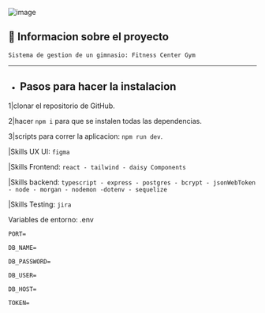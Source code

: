 ![image](https://github.com/No-Country/c12-34-t-node-react/assets/84889284/4d8186e3-514d-4ecc-9cc5-603e8b883422)




## :book: Informacion sobre el proyecto 

`Sistema de gestion de un gimnasio: Fitness Center Gym`
_____________________________________________________________________
- ## Pasos para hacer la instalacion
 
 1|clonar el repositorio de GitHub.
 
 2|hacer `npm i` para que se instalen todas las dependencias.
 
 3|scripts para correr la aplicacion: `npm run dev`.


  |Skills UX UI: `figma`

  |Skills Frontend: `react - tailwind - daisy Components`

  |Skills backend: `typescript - express - postgres - bcrypt - jsonWebToken - node - morgan - nodemon -dotenv - sequelize`

  |Skills Testing: `jira`

 

Variables de entorno: .env

`PORT=`

`DB_NAME=`

`DB_PASSWORD=`

`DB_USER=`

`DB_HOST=`

`TOKEN=`


